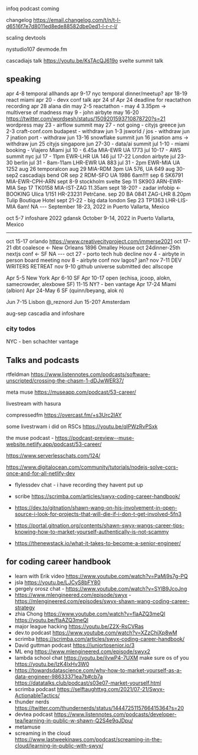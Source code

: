 infoq podcast coming

changelog https://email.changelog.com/t/n/t-l-d6516f7e7d8011ed8ede88582dbe0ed1-l-r-r-l/

scaling devtools

nystudio107 devmode.fm

cascadiajs talk https://youtu.be/KsTAcQJ619o
svelte summit talk


## speaking

apr 4-8 temporal allhands
apr 9-17 nyc temporal dinner/meetup?
apr 18-19 react miami
apr 20 - devx conf talk
apr 24 sf
Apr 24 deadline for reactathon recording
apr 28 alana din
may 2-5 reactathon - may 4 3.35pm -> multiverse of madness
may 9 - john airbyte
may 16-20 https://twitter.com/wordsesh/status/1509201593710878720?s=21 wordpress
may 23 - airflow summit
may 27 - not going - cityjs greece
jun 2-3 craft-conf.com budapest - withdraw
jun 1-3 jsworld / jos - withdraw
jun 7 jnation port - withdraw
jun 13-16 snowflake summit
jun 16 jsnation ams -> withdraw
jun 25 cityjs singapore
jun 27-30 - data/ai summit
jul 1-10 - miami booking - Viajero Miami
jul 10 - 6.45a MIA-EWR UA 1773
jul 10-17 - AWS summit nyc
jul 17 - 11pm EWR-LHR UA 146
jul 17-22 London airbyte
jul 23-30 berlin
jul 31 - 8am-11am LHR-EWR UA 883
jul 31 - 2pm EWR-MIA UA 1252
aug 26 temporalcon
aug 29 MIA-RDM 3pm UA 576, UA 649
aug 30-sep2 cascadiajs bend OR
sep 2 RDM-SFO UA 1986 6am!!!!
sep 6 SK6791 MIA-EWR-CPH-ARN
sept 8-9 stockholm svelte
Sep 11 SK903 ARN-EWR-MIA
Sep 17 TK0158 MIA-IST-ZAG 11.35am
sept 18-20? - zadar infobip <- BOOKING
Ulica 1/151 HR-23231 Petrčane.
sep 20 BA 0841 ZAG-LHR 8.20pm
Tulip Boutique Hotel
sept 21-22 - big data london
Sep 23 TP1363 LHR-LIS-MIA 6am!
NA --- September 18-23, 2022 in Puerto Vallarta, Mexico

oct 5-7 infoshare 2022 gdansk
October 9-14, 2022 in Puerto Vallarta, Mexico

---

oct 15-17 orlando https://www.creativecityproject.com/immerse2021
oct 17-21 dbt coalesce <- New Orleans
1896 Omalley House
oct 24dinner-25th nextjs conf <- SF
NA --- oct 27 - porto tech hub decline
nov 4 - airbyte in person board meeting
nov 8 - airbyte conf
nov lagos? jan?
nov 7-11 DEV WRITERS RETREAT
nov 9-10 github universe submitted
dec allscope

Apr 5-5 New York
Apr 6-10 SF
Apr 10-17 open (echisa, jcoop, alokn, samecrowder, alexbowe SF)
11-15 NY? - ben vantage
Apr 17-24 Miami (albion)
Apr 24-May 6 SF (quinn/beyang, alok n)

Jun 7-15 Lisbon @_reznord
Jun 15-20? Amsterdam

aug-sep cascadia and infoshare

### city todos

NYC - ben schachter vantage

## Talks and podcasts

rtfeldman https://www.listennotes.com/podcasts/software-unscripted/crossing-the-chasm-1-dDJwWER37/

meta muse https://museapp.com/podcast/53-career/

livestream with hasura

compressedfm https://overcast.fm/+s3Urc2IAY

some livestrwam i did on RSCs https://youtu.be/qIPWzRvPSxk

the muse podcast - https://podcast-preview--muse-website.netlify.app/podcast/53-career/

https://www.serverlesschats.com/124/

https://www.digitalocean.com/community/tutorials/nodejs-solve-cors-once-and-for-all-netlify-dev

- flylessdev chat - i have recording they havent put up

- scribe https://scrimba.com/articles/swyx-coding-career-handbook/


- https://dev.to/gitnation/shawn-wang-on-his-involvement-in-open-source-i-look-for-projects-that-will-die-if-i-don-t-get-involved-5fn3



- https://portal.gitnation.org/contents/shawn-swyx-wangs-career-tips-knowing-how-to-market-yourself-authentically-is-not-scammy


- https://thenewstack.io/what-it-takes-to-become-a-senior-engineer/



## for coding career handbook

- learn with Erik video https://www.youtube.com/watch?v=PaMj9s7g-PQ 
- jsla https://youtu.be/LJCyS8bFY80
- gergely orosz chat - https://www.youtube.com/watch?v=SYlB9JcoJng
- https://www.mlengineered.com/episode/swyx - https://mlengineered.com/episodes/swyx-shawn-wang-coding-career-strategy
-  zhia Chong https://www.youtube.com/watch?v=flaAZQ3meQI https://youtu.be/flaAZQ3meQI
- major league hacking https://youtu.be/Z2X-RsCVRas
- dev.to podcast https://www.youtube.com/watch?v=XZzChiXp8wM 
- scrimba https://scrimba.com/articles/swyx-coding-career-handbook/
- David guttman podcast https://juniortosenior.io/3 
- ML eng https://www.mlengineered.com/episode/swyx2 
- lambda school chat https://youtu.be/ilvwP4-7UXM 
make sure os of you https://youtu.be/IzK4IxHv3W0
- https://towardsdatascience.com/why-how-to-market-yourself-as-a-data-engineer-98633371ea7b#cb7a https://datatalks.club/podcast/s03e07-market-yourself.html
- scrimba podcast https://selftaughttxg.com/2021/07-21/Swyx-ActionableTactics/
- thunder nerds https://twitter.com/thundernerds/status/1444725115766415364?s=20
- devtea podcast https://www.listennotes.com/podcasts/developer-tea/learning-in-public-w-shawn-Q2S4e9qJDpu/
- metamuse
- screaming in the cloud https://www.lastweekinaws.com/podcast/screaming-in-the-cloud/learning-in-public-with-swyx/
